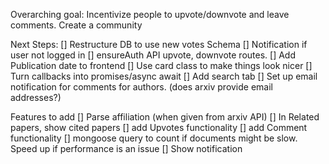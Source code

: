 Overarching goal:
Incentivize people to upvote/downvote and leave comments. Create a community

Next Steps:
[] Restructure DB to use new votes Schema
[] Notification if user not logged in
[] ensureAuth API upvote, downvote routes. 
[] Add Publication date to frontend
[] Use card class to make things look nicer
[] Turn callbacks into promises/async await
[] Add search tab
[] Set up email notification for comments for authors. (does arxiv provide email addresses?)




Features to add
[] Parse affiliation (when given from arxiv API)
[] In Related papers, show cited papers
[] add Upvotes functionality
[] add Comment functionality
[] mongoose query to count if documents might be slow. Speed up if performance is an issue
[] Show notification